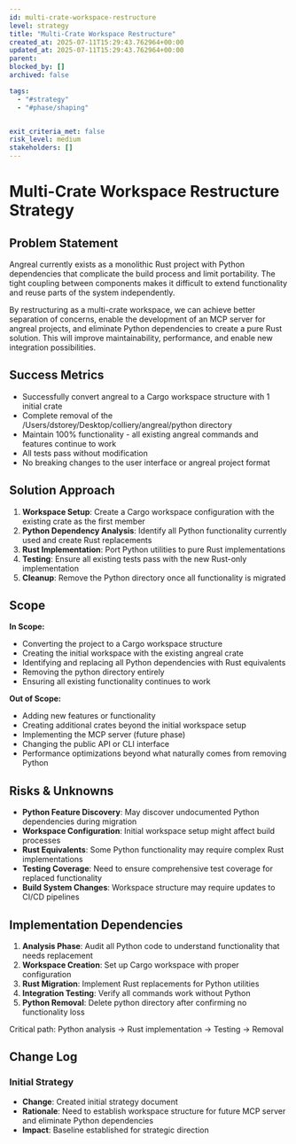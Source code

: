 ```yaml
---
id: multi-crate-workspace-restructure
level: strategy
title: "Multi-Crate Workspace Restructure"
created_at: 2025-07-11T15:29:43.762964+00:00
updated_at: 2025-07-11T15:29:43.762964+00:00
parent: 
blocked_by: []
archived: false

tags:
  - "#strategy"
  - "#phase/shaping"


exit_criteria_met: false
risk_level: medium
stakeholders: []
---
```


# Multi-Crate Workspace Restructure Strategy

## Problem Statement

Angreal currently exists as a monolithic Rust project with Python dependencies that complicate the build process and limit portability. The tight coupling between components makes it difficult to extend functionality and reuse parts of the system independently.

By restructuring as a multi-crate workspace, we can achieve better separation of concerns, enable the development of an MCP server for angreal projects, and eliminate Python dependencies to create a pure Rust solution. This will improve maintainability, performance, and enable new integration possibilities.

## Success Metrics

- Successfully convert angreal to a Cargo workspace structure with 1 initial crate
- Complete removal of the /Users/dstorey/Desktop/colliery/angreal/python directory
- Maintain 100% functionality - all existing angreal commands and features continue to work
- All tests pass without modification
- No breaking changes to the user interface or angreal project format

## Solution Approach

1. **Workspace Setup**: Create a Cargo workspace configuration with the existing crate as the first member
2. **Python Dependency Analysis**: Identify all Python functionality currently used and create Rust replacements
3. **Rust Implementation**: Port Python utilities to pure Rust implementations
4. **Testing**: Ensure all existing tests pass with the new Rust-only implementation
5. **Cleanup**: Remove the Python directory once all functionality is migrated

## Scope

**In Scope:**
- Converting the project to a Cargo workspace structure
- Creating the initial workspace with the existing angreal crate
- Identifying and replacing all Python dependencies with Rust equivalents
- Removing the python directory entirely
- Ensuring all existing functionality continues to work

**Out of Scope:**
- Adding new features or functionality
- Creating additional crates beyond the initial workspace setup
- Implementing the MCP server (future phase)
- Changing the public API or CLI interface
- Performance optimizations beyond what naturally comes from removing Python

## Risks & Unknowns

- **Python Feature Discovery**: May discover undocumented Python dependencies during migration
- **Workspace Configuration**: Initial workspace setup might affect build processes
- **Rust Equivalents**: Some Python functionality may require complex Rust implementations
- **Testing Coverage**: Need to ensure comprehensive test coverage for replaced functionality
- **Build System Changes**: Workspace structure may require updates to CI/CD pipelines

## Implementation Dependencies

1. **Analysis Phase**: Audit all Python code to understand functionality that needs replacement
2. **Workspace Creation**: Set up Cargo workspace with proper configuration
3. **Rust Migration**: Implement Rust replacements for Python utilities
4. **Integration Testing**: Verify all commands work without Python
5. **Python Removal**: Delete python directory after confirming no functionality loss

Critical path: Python analysis → Rust implementation → Testing → Removal

## Change Log

###  Initial Strategy
- **Change**: Created initial strategy document
- **Rationale**: Need to establish workspace structure for future MCP server and eliminate Python dependencies
- **Impact**: Baseline established for strategic direction